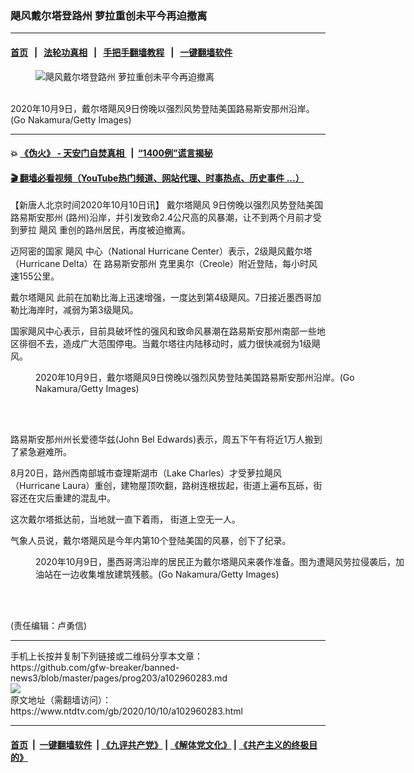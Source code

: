 ### 飓风戴尔塔登路州 萝拉重创未平今再迫撤离
------------------------

#### [首页](https://github.com/gfw-breaker/banned-news3/blob/master/README.md) &nbsp;&nbsp;|&nbsp;&nbsp; [法轮功真相](https://github.com/begood0513/basic/blob/master/README.md)  &nbsp;&nbsp;|&nbsp;&nbsp; [手把手翻墙教程](https://github.com/gfw-breaker/guides/wiki)  &nbsp;&nbsp;|&nbsp;&nbsp; [一键翻墙软件](https://github.com/gfw-breaker/nogfw/blob/master/README.md)  



<div><div class="featured_image">
 <figure>
  <img alt="飓风戴尔塔登路州 萝拉重创未平今再迫撤离" src="https://i.ntdtv.com/assets/uploads/2020/10/GettyImages-1228980757-800x450.jpg"/>
 </figure><br/>
 <span class="caption">
  2020年10月9日，戴尔塔飓风9日傍晚以强烈风势登陆美国路易斯安那州沿岸。(Go Nakamura/Getty Images)
 </span>
</div>
</div><hr/>

#### 💥 [《伪火》 - 天安门自焚真相 ](http://158.247.195.190:10000/videos/blog/weihuo.html)&nbsp; |&nbsp; [“1400例”谎言揭秘  ](http://158.247.195.190:10000/videos/blog/jiexi1400.html)

#### [ 🎬  翻墙必看视频（YouTube热门频道、网站代理、时事热点、历史事件 ...）](https://github.com/gfw-breaker/links/blob/master/banned.md)

<div><div class="post_content" itemprop="articleBody">
 <p>
  【新唐人北京时间2020年10月10日讯】
  <ok href="https://www.ntdtv.com/gb/戴尔塔飓风.htm">
   戴尔塔飓风
  </ok>
  9日傍晚以强烈风势登陆美国
  <ok href="https://www.ntdtv.com/gb/路易斯安那州.htm">
   路易斯安那州
  </ok>
  (路州)沿岸，并引发致命2.4公尺高的风暴潮，让不到两个月前才受到萝拉
  <ok href="https://www.ntdtv.com/gb/飓风.htm">
   飓风
  </ok>
  重创的路州居民，再度被迫撤离。
 </p>
 <p>
  迈阿密的国家
  <ok href="https://www.ntdtv.com/gb/飓风.htm">
   飓风
  </ok>
  中心（National Hurricane Center）表示，2级飓风戴尔塔（Hurricane Delta）在
  <ok href="https://www.ntdtv.com/gb/路易斯安那州.htm">
   路易斯安那州
  </ok>
  克里奥尔（Creole）附近登陆，每小时风速155公里。
 </p>
 <p>
  <ok href="https://www.ntdtv.com/gb/戴尔塔飓风.htm">
   戴尔塔飓风
  </ok>
  此前在加勒比海上迅速增强，一度达到第4级飓风。7日接近墨西哥加勒比海岸时，减弱为第3级飓风。
 </p>
 <p>
  国家飓风中心表示，目前具破坏性的强风和致命风暴潮在路易斯安那州南部一些地区徘徊不去，造成广大范围停电。当戴尔塔往内陆移动时，威力很快减弱为1级飓风。
 </p>
 <figure class="wp-caption alignnone" id="attachment_102960291" style="width: 600px">
  <img alt="" class="size-medium wp-image-102960291" src="https://i.ntdtv.com/assets/uploads/2020/10/GettyImages-1228980801-600x400.jpg">
   <br/><figcaption class="wp-caption-text">
    2020年10月9日，戴尔塔飓风9日傍晚以强烈风势登陆美国路易斯安那州沿岸。(Go Nakamura/Getty Images)
   </figcaption><br/>
  </img>
 </figure><br/>
 <p>
  路易斯安那州州长爱德华兹(John Bel Edwards)表示，周五下午有将近1万人搬到了紧急避难所。
 </p>
 <p>
  8月20日，路州西南部城市查理斯湖市（Lake Charles）才受萝拉飓风（Hurricane Laura）重创，建物屋顶吹翻，路树连根拔起，街道上遍布瓦砾，街容还在灾后重建的混乱中。
 </p>
 <p>
  这次戴尔塔抵达前，当地就一直下着雨， 街道上空无一人。
 </p>
 <p>
  气象人员说，戴尔塔飓风是今年内第10个登陆美国的风暴，创下了纪录。
 </p>
 <figure class="wp-caption alignnone" id="attachment_102960309" style="width: 600px">
  <img alt="" class="size-medium wp-image-102960309" src="https://i.ntdtv.com/assets/uploads/2020/10/GettyImages-1228980246-600x400.jpg">
   <br/><figcaption class="wp-caption-text">
    2020年10月9日，墨西哥湾沿岸的居民正为戴尔塔飓风来袭作准备。图为遭飓风劳拉侵袭后，加油站在一边收集堆放建筑残骸。(Go Nakamura/Getty Images)
   </figcaption><br/>
  </img>
 </figure><br/>
 <div class="video_fit_container">
 </div>
 <p>
  (责任编辑：卢勇信)
 </p>
 <div class="single_ad">
 </div>
</div>
</div>
<hr/>
手机上长按并复制下列链接或二维码分享本文章：<br/>
https://github.com/gfw-breaker/banned-news3/blob/master/pages/prog203/a102960283.md <br/>
<a href='https://github.com/gfw-breaker/banned-news3/blob/master/pages/prog203/a102960283.md'><img src='https://github.com/gfw-breaker/banned-news3/blob/master/pages/prog203/a102960283.md.png'/></a> <br/>
原文地址（需翻墙访问）：https://www.ntdtv.com/gb/2020/10/10/a102960283.html


------------------------
#### [首页](https://github.com/gfw-breaker/banned-news3/blob/master/README.md) &nbsp;|&nbsp; [一键翻墙软件](https://github.com/gfw-breaker/nogfw/blob/master/README.md) &nbsp;| [《九评共产党》](https://github.com/gfw-breaker/9ping.md/blob/master/README.md#九评之一评共产党是什么) | [《解体党文化》](https://github.com/gfw-breaker/jtdwh.md/blob/master/README.md) | [《共产主义的终极目的》](https://github.com/gfw-breaker/gczydzjmd.md/blob/master/README.md)


<img src='http://gfw-breaker.win/banned-news3/pages/prog203/a102960283.md' width='0px' height='0px'/>